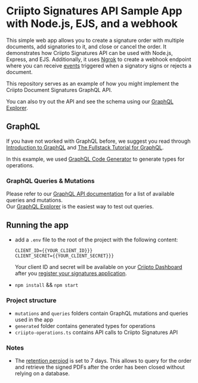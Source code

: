 # Criipto Signatures API Sample App with Node.js, EJS, and a webhook

This simple web app allows you to create a signature order with multiple documents, add signatories to it, and close or cancel the order. It demonstrates how Criipto Signatures API can be used with Node.js, Express, and EJS. Additionally, it uses [Ngrok](https://ngrok.com/) to create a webhook endpoint where you can receive [events](https://docs.criipto.com/signatures/webhooks/events/) triggered when a signatory signs or rejects a document.

This repository serves as an example of how you might implement the Criipto Document Signatures GraphQL API.

You can also try out the API and see the schema using our [GraphQL Explorer](https://signatures-api-prod.azurewebsites.net/v1/explorer).

## GraphQL

If you have not worked with GraphQL before, we suggest you read through [Introduction to GraphQL](https://graphql.org/learn/) and [The Fullstack Tutorial for GraphQL](https://www.howtographql.com/).

In this example, we used [GraphQL Code Generator](https://the-guild.dev/graphql/codegen) to generate types for operations.

### GraphQL Queries & Mutations

Please refer to our [GraphQL API documentation](https://docs.criipto.com/signatures/graphql/) for a list of available queries and mutations.  
Our [GraphQL Explorer](https://signatures-api-prod.azurewebsites.net/v1/explorer) is the easiest way to test out queries.

## Running the app

- add a `.env` file to the root of the project with the following content:

  ```
  CLIENT_ID={{YOUR_CLIENT_ID}}}
  CLIENT_SECRET={{YOUR_CLIENT_SECRET}}}
  ```

  Your client ID and secret will be available on your [Criipto Dashboard](https://dashboard.criipto.com/) after you [register your signatures application](https://docs.criipto.com/signatures/getting-started/register-application/).

- `npm install` && `npm start`

### Project structure

- `mutations` and `queries` folders contain GraphQL mutations and queries used in the app
- `generated` folder contains generated types for operations
- `criipto-operations.ts` contains API calls to Criipto Signatures API

### Notes

- The [retention peroiod](https://docs.criipto.com/signatures/graphql/examples/#with-document-retention) is set to 7 days. This allows to query for the order and retrieve the signed PDFs after the order has been closed without relying on a database.
